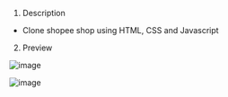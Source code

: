 1. Description
  - Clone shopee shop using HTML, CSS and Javascript
2. Preview

![image](https://user-images.githubusercontent.com/89365325/219924045-703bf169-9330-4275-b6ee-19341bc65a9f.png)

![image](https://user-images.githubusercontent.com/89365325/219924116-684f2ba3-0304-4e43-a0af-89821ae4f672.png)
